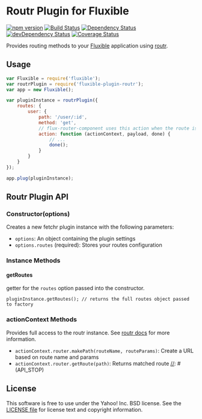 # Routr Plugin for Fluxible

[![npm version](https://badge.fury.io/js/fluxible-plugin-routr.svg)](http://badge.fury.io/js/fluxible-plugin-routr)
[![Build Status](https://travis-ci.org/yahoo/fluxible-plugin-routr.svg?branch=master)](https://travis-ci.org/yahoo/fluxible-plugin-routr)
[![Dependency Status](https://david-dm.org/yahoo/fluxible-plugin-routr.svg)](https://david-dm.org/yahoo/fluxible-plugin-routr)
[![devDependency Status](https://david-dm.org/yahoo/fluxible-plugin-routr/dev-status.svg)](https://david-dm.org/yahoo/fluxible-plugin-routr#info=devDependencies)
[![Coverage Status](https://coveralls.io/repos/yahoo/fluxible-plugin-routr/badge.png?branch=master)](https://coveralls.io/r/yahoo/fluxible-plugin-routr?branch=master)

Provides routing methods to your [Fluxible](https://github.com/yahoo/fluxible) application using [routr](https://github.com/yahoo/routr).

## Usage

```js
var Fluxible = require('fluxible');
var routrPlugin = require('fluxible-plugin-routr');
var app = new Fluxible();

var pluginInstance = routrPlugin({
    routes: {
        user: {
            path: '/user/:id',
            method: 'get',
            // flux-router-component uses this action when the route is matched
            action: function (actionContext, payload, done) {
                // ...
                done();
            }
        }
    }
});

app.plug(pluginInstance);
```
[//]: # (API_START)
## Routr Plugin API

### Constructor(options)

Creates a new fetchr plugin instance with the following parameters:

 * `options`: An object containing the plugin settings
 * `options.routes` (required): Stores your routes configuration

### Instance Methods

#### getRoutes

getter for the `routes` option passed into the constructor.

```
pluginInstance.getRoutes(); // returns the full routes object passed to factory
```

### actionContext Methods

Provides full access to the routr instance. See [routr docs](https://github.com/yahoo/routr) for more information.

 * `actionContext.router.makePath(routeName, routeParams)`: Create a URL based on route name and params
 * `actionContext.router.getRoute(path)`: Returns matched route
[//]: # (API_STOP)

## License

This software is free to use under the Yahoo! Inc. BSD license.
See the [LICENSE file][] for license text and copyright information.

[LICENSE file]: https://github.com/yahoo/fluxible-plugin-routr/blob/master/LICENSE.md
